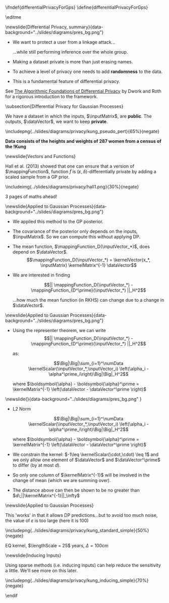 \ifndef{differentialPrivacyForGps}
\define{differentialPrivacyForGps}

\editme

\newslide{Differential Privacy, summary}{data-background="../slides/diagrams/pres_bg.png"}

* We want to protect a user from a linkage attack...

    ...while still performing inference over the whole group.

* Making a dataset private is more than just erasing names.

* To achieve a level of privacy one needs to add **randomness** to the
data.

* This is a fundamental feature of differential privacy.

See [The Algorithmic Foundations of Differential
Privacy](https://www.cis.upenn.edu/~aaroth/Papers/privacybook.pdf) by
Dwork and Roth for a rigorous introduction to the framework.


\subsection{Differential Privacy for Gaussian Processes}

We have a dataset in which the inputs, $\inputMatrix$, are **public**. The
outputs, $\dataVector$, we want to keep **private**.

\includepng{../slides/diagrams/privacy/kung_pseudo_pert}{65%}{negate}

**Data consists of the heights and weights of 287 women from a census of
the !Kung**

\newslide{Vectors and Functions}

Hall et al. (2013) showed that one can ensure that a version of $\mappingFunction$,
function $\tilde{f}$ is $(\varepsilon, \delta)$-differentially
private by adding a scaled sample from a GP prior.

\includeimg{../slides/diagrams/privacy/hall1.png}{30%}{negate}

3 pages of maths ahead!

\newslide{Applied to Gaussian Processes}{data-background="../slides/diagrams/pres_bg.png"}

* We applied this method to the GP posterior.

* The covariance of the posterior only depends on the inputs, $\inputMatrix$. So we
can compute this without applying DP.

* The mean function, $\mappingFunction_D(\inputVector_*)$, does depend on
$\dataVector$.
    $$\mappingFunction_D(\inputVector_*) = \kernelVector(x_*, \inputMatrix)
\kernelMatrix^{-1} \dataVector$$

* We are interested in finding

    $$|| \mappingFunction_D(\inputVector_*) -
\mappingFunction_{D^\prime}(\inputVector_*) ||_H^2$$

    ...how much the mean function (in RKHS) can change due to a change in
$\dataVector$.


\newslide{Applied to Gaussian Processes}{data-background="../slides/diagrams/pres_bg.png"}

* Using the representer theorem, we can write
    $$|| \mappingFunction_D(\inputVector_*) -
	\mappingFunction_{D^\prime}(\inputVector_*) ||_H^2$$
	
    as:

    $$\Big|\Big|\sum_{i=1}^\numData \kernelScalar(\inputVector_*,\inputVector_i)
\left(\alpha_i - \alpha^\prime_i\right)\Big|\Big|_H^2$$

     where $\boldsymbol{\alpha} - \boldsymbol{\alpha}^\prime = \kernelMatrix^{-1}
\left(\dataVector - \dataVector^\prime \right)$


\newslide{}{data-background="../slides/diagrams/pres_bg.png" }

* L2 Norm

    $$\Big|\Big|\sum_{i=1}^\numData \kernelScalar(\inputVector_*,\inputVector_i)
\left(\alpha_i - \alpha^\prime_i\right)\Big|\Big|_H^2$$

    where $\boldsymbol{\alpha} - \boldsymbol{\alpha}^\prime = \kernelMatrix^{-1}
\left(\dataVector - \dataVector^\prime \right)$

* We constrain the kernel: $-1\leq \kernelScalar(\cdot,\cdot) \leq 1$ and we only allow one
element of $\dataVector$ and $\dataVector^\prime$ to differ (by at most
$d$).

* So only one column of $\kernelMatrix^{-1}$ will be involved in the change of mean
(which we are summing over).

* The distance above can then be shown to be no greater than
$d\;||\kernelMatrix^{-1}||_\infty$


\newslide{Applied to Gaussian Processes}

This 'works' in that it allows DP predictions...but to avoid too much
noise, the value of $\varepsilon$ is too large (here it is 100)

\includepng{../slides/diagrams/privacy/kung_standard_simple}{50%}{negate}

EQ kernel, $\lengthScale = 25$ years, $\Delta=100$cm


\newslide{Inducing Inputs}

Using sparse methods (i.e. inducing inputs) can help reduce the
sensitivity a little. We'll see more on this later.

\includepng{../slides/diagrams/privacy/kung_inducing_simple}{70%}{negate}

\endif
